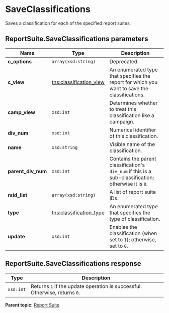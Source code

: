 # SaveClassifications

Saves a classification for each of the specified report suites.

## ReportSuite.SaveClassifications parameters

|Name|Type|Description|
|----|----|-----------|
|**c\_options** |`array(xsd:string)` |Deprecated.|
|**c\_view** |[tns:classification\_view](../../data_types/r_classification_view.md#) |An enumerated type that specifies the report for which you want to save the classifications.|
|**camp\_view** |`xsd:int` |Determines whether to treat this classification like a campaign.|
|**div\_num** |`xsd:int` |Numerical identifier of this classification.|
|**name** |`xsd:string` |Visible name of the classification.|
|**parent\_div\_num** |`xsd:int` |Contains the parent classification's `div_num` if this is a sub-classification; otherwise it is `0`.|
|**rsid\_list** |`array(xsd:string)` |A list of report suite IDs.|
|**type** |[tns:classification\_type](../../data_types/r_classification_type.md#) |An enumerated type that specifies the type of classification.|
|**update** |`xsd:int` |Enables the classification \(when set to `1`\); otherwise, set to `0`.|

## ReportSuite.SaveClassifications response

|Type|Description|
|----|-----------|
|`xsd:int` |Returns `1` if the update operation is successful. Otherwise, returns `0`.|

**Parent topic:** [Report Suite](../../methods/report_suite/c_api_admin_methods_repsuite.md)

